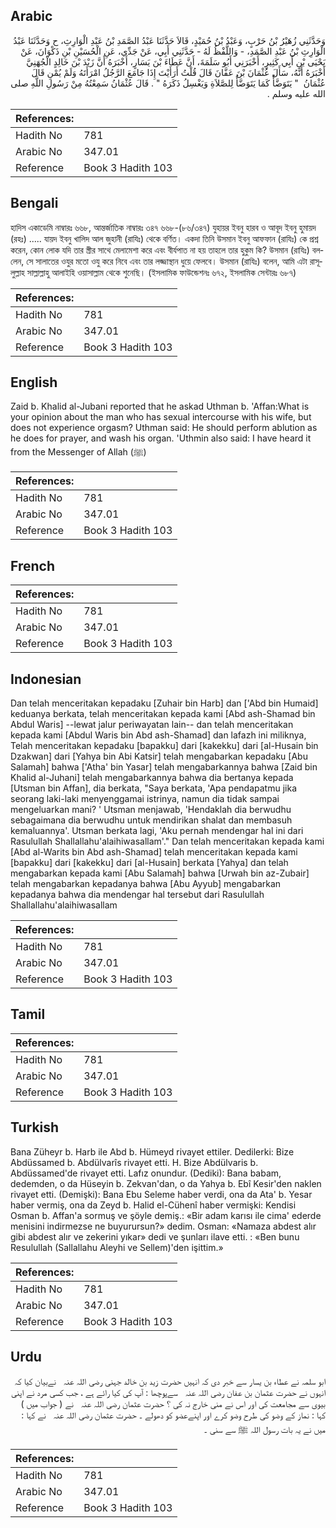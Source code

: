 ## Arabic


<div dir="rtl" lang="ar" style={{fontSize:'larger',backgroundColor:'#f8f9fa',padding:20}}>
وَحَدَّثَنِي زُهَيْرُ بْنُ حَرْبٍ، وَعَبْدُ بْنُ حُمَيْدٍ، قَالاَ حَدَّثَنَا عَبْدُ الصَّمَدِ بْنُ عَبْدِ الْوَارِثِ، ح وَحَدَّثَنَا عَبْدُ الْوَارِثِ بْنُ عَبْدِ الصَّمَدِ، - وَاللَّفْظُ لَهُ - حَدَّثَنِي أَبِي، عَنْ جَدِّي، عَنِ الْحُسَيْنِ بْنِ ذَكْوَانَ، عَنْ يَحْيَى بْنِ أَبِي كَثِيرٍ، أَخْبَرَنِي أَبُو سَلَمَةَ، أَنَّ عَطَاءَ بْنَ يَسَارٍ، أَخْبَرَهُ أَنَّ زَيْدَ بْنَ خَالِدٍ الْجُهَنِيَّ أَخْبَرَهُ أَنَّهُ، سَأَلَ عُثْمَانَ بْنَ عَفَّانَ قَالَ قُلْتُ أَرَأَيْتَ إِذَا جَامَعَ الرَّجُلُ امْرَأَتَهُ وَلَمْ يُمْنِ قَالَ عُثْمَانُ ‏ "‏ يَتَوَضَّأُ كَمَا يَتَوَضَّأُ لِلصَّلاَةِ وَيَغْسِلُ ذَكَرَهُ ‏"‏ ‏.‏ قَالَ عُثْمَانُ سَمِعْتُهُ مِنْ رَسُولِ اللَّهِ صلى الله عليه وسلم ‏.‏
</div>
<div style={{backgroundColor:'#f8f9fa',padding:20, marginBottom: 10}}><table> <thead> <tr> <th>References:</th> <th></th> </tr> </thead> <tbody><tr><td>Hadith No</td><td>781</td></tr><tr><td>Arabic No</td><td>347.01</td></tr><tr><td>Reference</td><td>Book 3 Hadith 103</td></tr></tbody></table></div>

## Bengali


<div dir="ltr" lang="bn" style={{fontSize:'larger',backgroundColor:'#f8f9fa',padding:20}}>
হাদিস একাডেমি নাম্বারঃ ৬৬৮, আন্তর্জাতিক নাম্বারঃ ৩৪৭ ৬৬৮-(৮৬/৩৪৭) যুহায়র ইবনু হারব ও আবূদ ইবনু হুমায়দ (রহঃ) ..... যায়দ ইবনু খালিদ আল জুহানী (রাযিঃ) থেকে বর্ণিত। একদা তিনি উসমান ইবনু আফফান (রাযিঃ) কে প্রশ্ন করেন, কোন লোক যদি তার স্ত্রীর সাথে মেলামেশা করে এবং বীর্যপাত না হয় তাহলে তার হুকুম কি? উসমান (রাযিঃ) বললেন, সে সালাতের ওযুর মতো ওযু করে নিবে এবং তার লজ্জাস্থান ধুয়ে ফেলবে। উসমান (রাযিঃ) বলেন, আমি এটা রাসূলুল্লাহ সাল্লাল্লাহু আলাইহি ওয়াসাল্লাম থেকে শুনেছি। (ইসলামিক ফাউন্ডেশনঃ ৬৭২, ইসলামিক সেন্টারঃ ৬৮৭)
</div>
<div style={{backgroundColor:'#f8f9fa',padding:20, marginBottom: 10}}><table> <thead> <tr> <th>References:</th> <th></th> </tr> </thead> <tbody><tr><td>Hadith No</td><td>781</td></tr><tr><td>Arabic No</td><td>347.01</td></tr><tr><td>Reference</td><td>Book 3 Hadith 103</td></tr></tbody></table></div>

## English


<div dir="ltr" lang="en" style={{fontSize:'larger',backgroundColor:'#f8f9fa',padding:20}}>
Zaid b. Khalid al-Jubani reported that he askad Uthman b. 'Affan:What is your opinion about the man who has sexual intercourse with his wife, but does not experience orgasm? Uthman said: He should perform ablution as he does for prayer, and wash his organ. 'Uthmin also said: I have heard it from the Messenger of Allah (ﷺ)
</div>
<div style={{backgroundColor:'#f8f9fa',padding:20, marginBottom: 10}}><table> <thead> <tr> <th>References:</th> <th></th> </tr> </thead> <tbody><tr><td>Hadith No</td><td>781</td></tr><tr><td>Arabic No</td><td>347.01</td></tr><tr><td>Reference</td><td>Book 3 Hadith 103</td></tr></tbody></table></div>

## French


<div dir="ltr" lang="fr" style={{fontSize:'larger',backgroundColor:'#f8f9fa',padding:20}}>

</div>
<div style={{backgroundColor:'#f8f9fa',padding:20, marginBottom: 10}}><table> <thead> <tr> <th>References:</th> <th></th> </tr> </thead> <tbody><tr><td>Hadith No</td><td>781</td></tr><tr><td>Arabic No</td><td>347.01</td></tr><tr><td>Reference</td><td>Book 3 Hadith 103</td></tr></tbody></table></div>

## Indonesian


<div dir="ltr" lang="id" style={{fontSize:'larger',backgroundColor:'#f8f9fa',padding:20}}>
Dan telah menceritakan kepadaku [Zuhair bin Harb] dan ['Abd bin Humaid] keduanya berkata, telah menceritakan kepada kami [Abd ash-Shamad bin Abdul Waris] --lewat jalur periwayatan lain-- dan telah menceritakan kepada kami [Abdul Waris bin Abd ash-Shamad] dan lafazh ini miliknya, Telah menceritakan kepadaku [bapakku] dari [kakekku] dari [al-Husain bin Dzakwan] dari [Yahya bin Abi Katsir] telah mengabarkan kepadaku [Abu Salamah] bahwa ['Atha' bin Yasar] telah mengabarkannya bahwa [Zaid bin Khalid al-Juhani] telah mengabarkannya bahwa dia bertanya kepada [Utsman bin Affan], dia berkata, "Saya berkata, 'Apa pendapatmu jika seorang laki-laki menyenggamai istrinya, namun dia tidak sampai mengeluarkan mani? ' Utsman menjawab, 'Hendaklah dia berwudhu sebagaimana dia berwudhu untuk mendirikan shalat dan membasuh kemaluannya'. Utsman berkata lagi, 'Aku pernah mendengar hal ini dari Rasulullah Shallallahu'alaihiwasallam'." Dan telah menceritakan kepada kami [Abd al-Warits bin Abd ash-Shamad] telah menceritakan kepada kami [bapakku] dari [kakekku] dari [al-Husain] berkata [Yahya] dan telah mengabarkan kepada kami [Abu Salamah] bahwa [Urwah bin az-Zubair] telah mengabarkan kepadanya bahwa [Abu Ayyub] mengabarkan kepadanya bahwa dia mendengar hal tersebut dari Rasulullah Shallallahu'alaihiwasallam
</div>
<div style={{backgroundColor:'#f8f9fa',padding:20, marginBottom: 10}}><table> <thead> <tr> <th>References:</th> <th></th> </tr> </thead> <tbody><tr><td>Hadith No</td><td>781</td></tr><tr><td>Arabic No</td><td>347.01</td></tr><tr><td>Reference</td><td>Book 3 Hadith 103</td></tr></tbody></table></div>

## Tamil


<div dir="ltr" lang="ta" style={{fontSize:'larger',backgroundColor:'#f8f9fa',padding:20}}>

</div>
<div style={{backgroundColor:'#f8f9fa',padding:20, marginBottom: 10}}><table> <thead> <tr> <th>References:</th> <th></th> </tr> </thead> <tbody><tr><td>Hadith No</td><td>781</td></tr><tr><td>Arabic No</td><td>347.01</td></tr><tr><td>Reference</td><td>Book 3 Hadith 103</td></tr></tbody></table></div>

## Turkish


<div dir="ltr" lang="tr" style={{fontSize:'larger',backgroundColor:'#f8f9fa',padding:20}}>
Bana Züheyr b. Harb ile Abd b. Hümeyd rivayet ettiler. Dedilerki: Bize Abdüssamed b. Abdülvarîs rivayet etti. H. Bize Abdülvaris b. Abdüssamed'de rivayet etti. Lafız onundur. (Dediki): Bana babam, dedemden, o da Hüseyin b. Zekvan'dan, o da Yahya b. Ebî Kesir'den naklen rivayet etti. (Demişki): Bana Ebu Seleme haber verdi, ona da Ata' b. Yesar haber vermiş, ona da Zeyd b. Halid el-Cühenî haber vermişki: Kendisi Osman b. Affan'a sormuş ve şöyle demiş.: «Bir adam karısı ile cima' ederde menisini indirmezse ne buyurursun?» dedim. Osman: «Namaza abdest alır gibi abdest alır ve zekerini yıkar» dedi ve şunları ilave etti. : «Ben bunu Resulullah (Sallallahu Aleyhi ve Sellem)'den işittim.»
</div>
<div style={{backgroundColor:'#f8f9fa',padding:20, marginBottom: 10}}><table> <thead> <tr> <th>References:</th> <th></th> </tr> </thead> <tbody><tr><td>Hadith No</td><td>781</td></tr><tr><td>Arabic No</td><td>347.01</td></tr><tr><td>Reference</td><td>Book 3 Hadith 103</td></tr></tbody></table></div>

## Urdu


<div dir="rtl" lang="ur" style={{fontSize:'larger',backgroundColor:'#f8f9fa',padding:20}}>
ابو سلمہ نے عطاء بن یسار سے خبر دی کہ انہیں حضرت زید بن خالد جہنی ‌رضی ‌اللہ ‌عنہ ‌ ‌ نےبیان کیا کہ انہوں نے حضرت عثمان بن عفان ‌رضی ‌اللہ ‌عنہ ‌ ‌ سےپوچھا : آپ کی کیا رائے ہے ، جب کسی مرد نے اپنی بیوی سے مجامعت کی اور اس نے منی خارج نہ کی ؟ حضرت عثمان ‌رضی ‌اللہ ‌عنہ ‌ ‌ نے ( جواب میں ) کہا : نماز کے وضو کی طرح وضو کرے اور اپنےعضو کو دھولے ۔ حضرت عثمان ‌رضی ‌اللہ ‌عنہ ‌ ‌ نے کہا : میں نے یہ بات رسول اللہ ﷺ سے سنی ۔
</div>
<div style={{backgroundColor:'#f8f9fa',padding:20, marginBottom: 10}}><table> <thead> <tr> <th>References:</th> <th></th> </tr> </thead> <tbody><tr><td>Hadith No</td><td>781</td></tr><tr><td>Arabic No</td><td>347.01</td></tr><tr><td>Reference</td><td>Book 3 Hadith 103</td></tr></tbody></table></div>